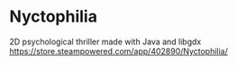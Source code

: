 # Nyctophilia
2D psychological thriller made with Java and libgdx
https://store.steampowered.com/app/402890/Nyctophilia/
